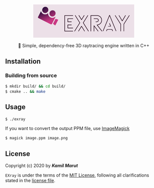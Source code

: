 <p align="center">
    <img src="docs/logo.png" width="324">
    <p align="center">🎥 Simple, dependency-free 3D raytracing engine written in C++</P>
</p>


## Installation

### Building from source

```bash
$ mkdir build/ && cd build/
$ cmake .. && make
```

## Usage

```bash
$ ./exray
```

If you want to convert the output PPM file, use [ImageMagick](https://imagemagick.org/index.php)
```bash
$ magick image.ppm image.png
```

## License

Copyright (c) 2020 by ***Kamil Marut***

`EXray` is under the terms of the [MIT License](https://www.tldrlegal.com/l/mit), following all clarifications stated in the [license file](LICENSE).